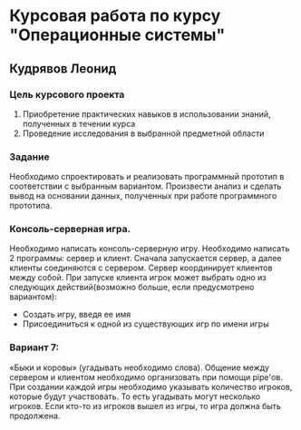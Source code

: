 # Курсовая работа по курсу "Операционные системы"
## Кудрявов Леонид 

### Цель курсового проекта
1. Приобретение практических навыков в использовании знаний, полученных в течении курса
2. Проведение исследования в выбранной предметной области

### Задание
Необходимо спроектировать и реализовать программный прототип в соответствии с выбранным 
вариантом. Произвести анализ и сделать вывод на основании данных, полученных при работе 
программного прототипа.

### Консоль-серверная игра. 
Необходимо написать консоль-серверную игру. Необходимо написать 2 программы: сервер и клиент. Сначала запускается сервер, а далее клиенты соединяются с сервером. Сервер координирует клиентов между собой. При запуске клиента игрок может выбрать одно из следующих действий(возможно больше, если предусмотрено вариантом):
 - Создать игру, введя ее имя
 - Присоединиться к одной из существующих игр по имени игры

 ### Вариант 7:
 «Быки и коровы» (угадывать необходимо слова). Общение между сервером и клиентом 
необходимо организовать при помощи pipe'ов. При создании каждой игры необходимо 
указывать количество игроков, которые будут участвовать. То есть угадывать могут 
несколько игроков. Если кто-то из игроков вышел из игры, то игра должна быть 
продолжена.
